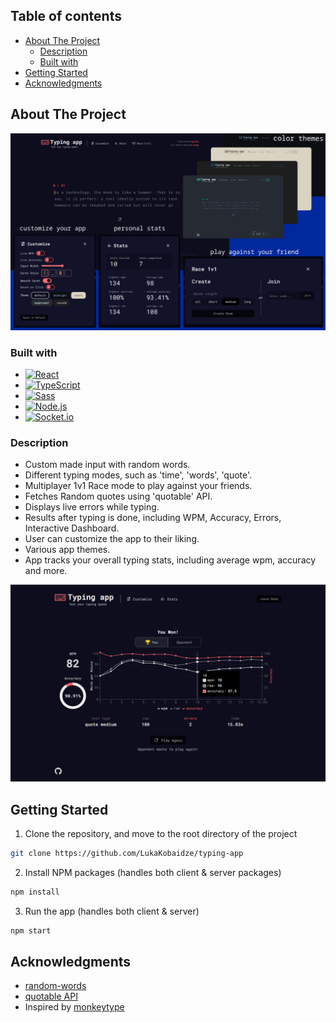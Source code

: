 ## Table of contents

- [About The Project](#about-the-project)
  - [Description](#description)
  - [Built with](#built-with)
- [Getting Started](#getting-started)
- [Acknowledgments](#acknowledgments)

## About The Project

![Project image](screenshot-one.png)

### Built with

- [![React][react-image]][react-url]
- [![TypeScript][typescript-image]][typescript-url]
- [![Sass][sass-image]][sass-url]
- [![Node.js][nodejs-image]][nodejs-url]
- [![Socket.io][socketio-image]][socketio-url]

### Description

- Custom made input with random words.
- Different typing modes, such as 'time', 'words', 'quote'.
- Multiplayer 1v1 Race mode to play against your friends.
- Fetches Random quotes using 'quotable' API.
- Displays live errors while typing.
- Results after typing is done, including WPM, Accuracy, Errors, Interactive Dashboard.
- User can customize the app to their liking.
- Various app themes.
- App tracks your overall typing stats, including average wpm, accuracy and more.

![Project image](screenshot-two.png)

## Getting Started

1. Clone the repository, and move to the root directory of the project

```sh
git clone https://github.com/LukaKobaidze/typing-app
```

2. Install NPM packages (handles both client & server packages)

```sh
npm install
```

3. Run the app (handles both client & server)

```sh
npm start
```

## Acknowledgments

- [random-words](https://github.com/apostrophecms/random-words)
- [quotable API](https://github.com/lukePeavey/quotable)
- Inspired by [monkeytype](https://monkeytype.com/)

[react-image]: https://img.shields.io/badge/React-20232A?style=for-the-badge&logo=react&logoColor=61DAFB
[typescript-image]: https://shields.io/badge/TypeScript-3178C6?logo=TypeScript&logoColor=FFF&style=for-the-badge
[sass-image]: https://img.shields.io/badge/Sass-CC6699?style=for-the-badge&logo=sass&logoColor=white
[nodejs-image]: https://img.shields.io/badge/Node.js-43853D?style=for-the-badge&logo=node.js&logoColor=white
[socketio-image]: https://img.shields.io/badge/Socket.io-010101?&style=for-the-badge&logo=Socket.io&logoColor=white
[react-url]: https://react.dev/
[typescript-url]: https://www.typescriptlang.org/
[sass-url]: https://sass-lang.com/
[nodejs-url]: https://nodejs.org/en
[socketio-url]: https://socket.io/
